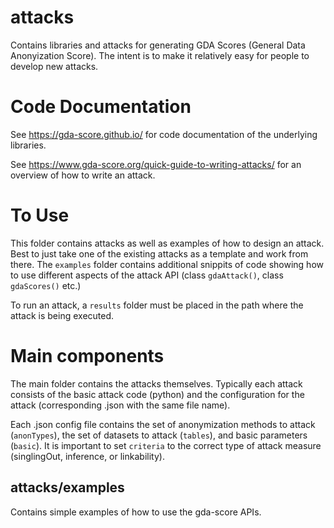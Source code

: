 # attacks

Contains libraries and attacks for generating GDA Scores (General Data Anonyization Score). The intent is to make it relatively easy for people to develop new attacks.

# Code Documentation

See https://gda-score.github.io/ for code documentation of the underlying libraries.

See https://www.gda-score.org/quick-guide-to-writing-attacks/ for an overview of how to write an attack.

# To Use

This folder contains attacks as well as examples of how to design an attack. Best to just take one of the existing attacks as a template and work from there.  The `examples` folder contains additional snippits of code showing how to use different aspects of the attack API (class `gdaAttack()`, class `gdaScores()` etc.)

To run an attack, a `results` folder must be placed in the path where the attack is being executed.

# Main components

The main folder contains the attacks themselves. Typically each attack consists of the basic attack code (python) and the configuration for the attack (corresponding .json with the same file name).

Each .json config file contains the set of anonymization methods to attack (`anonTypes`), the set of datasets to attack (`tables`), and basic parameters (`basic`). It is important to set `criteria` to the correct type of attack measure (singlingOut, inference, or linkability).

## attacks/examples

Contains simple examples of how to use the gda-score APIs.

